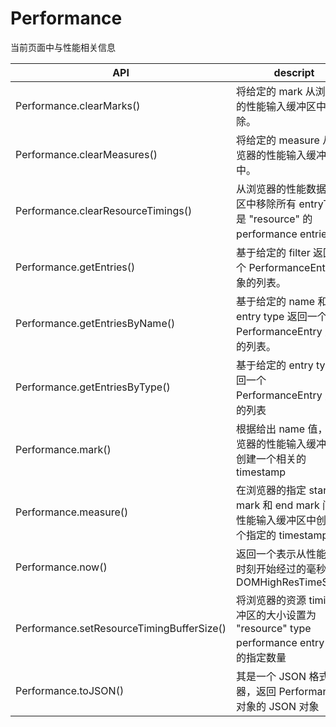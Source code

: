 # Performance
当前页面中与性能相关信息

|API|descript|
|---|--------|
Performance.clearMarks()|将给定的 mark 从浏览器的性能输入缓冲区中移除。
Performance.clearMeasures()|将给定的 measure 从浏览器的性能输入缓冲区中。
Performance.clearResourceTimings()|从浏览器的性能数据缓冲区中移除所有 entryType 是 "resource" 的  performance entries。
Performance.getEntries()|基于给定的 filter 返回一个 PerformanceEntry 对象的列表。
Performance.getEntriesByName()|基于给定的 name 和 entry type 返回一个 PerformanceEntry 对象的列表。
Performance.getEntriesByType()|基于给定的 entry type 返回一个 PerformanceEntry 对象的列表
Performance.mark()|根据给出 name 值，在浏览器的性能输入缓冲区中创建一个相关的timestamp
Performance.measure()|在浏览器的指定 start mark 和 end mark 间的性能输入缓冲区中创建一个指定的 timestamp
Performance.now()|返回一个表示从性能测量时刻开始经过的毫秒数 DOMHighResTimeStamp
Performance.setResourceTimingBufferSize()|将浏览器的资源 timing 缓冲区的大小设置为 "resource" type performance entry 对象的指定数量
Performance.toJSON()|其是一个 JSON 格式转化器，返回 Performance 对象的 JSON 对象